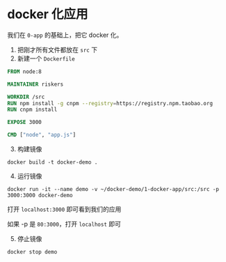 # docker 化应用

我们在 `0-app` 的基础上，把它 docker 化。

1. 把刚才所有文件都放在 `src` 下
2. 新建一个 `Dockerfile`

  ```dockerfile
  FROM node:8

  MAINTAINER riskers

  WORKDIR /src
  RUN npm install -g cnpm --registry=https://registry.npm.taobao.org
  RUN cnpm install

  EXPOSE 3000

  CMD ["node", "app.js"]
  ```

3. 构建镜像

  ```shell
  docker build -t docker-demo .
  ```

4. 运行镜像

  ```shell
  docker run -it --name demo -v ~/docker-demo/1-docker-app/src:/src -p 3000:3000 docker-demo
  ```

  打开 `localhost:3000` 即可看到我们的应用

  如果 -p 是 `80:3000`，打开 `localhost` 即可

5. 停止镜像

  ```shell
  docker stop demo
  ```